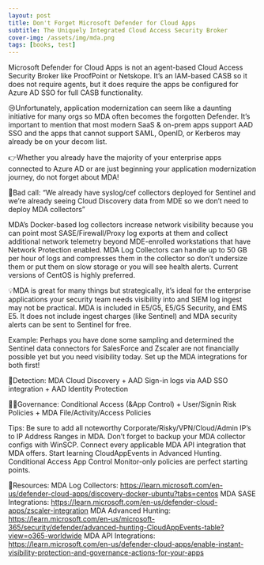 ```yaml
---
layout: post
title: Don't Forget Microsoft Defender for Cloud Apps
subtitle: The Uniquely Integrated Cloud Access Security Broker
cover-img: /assets/img/mda.png
tags: [books, test]
---
```


Microsoft Defender for Cloud Apps is not an agent-based Cloud Access Security Broker like ProofPoint or Netskope. It’s an IAM-based CASB so it does not require agents, but it does require the apps be configured for Azure AD SSO for full CASB functionality.

😢Unfortunately, application modernization can seem like a daunting initiative for many orgs so MDA often becomes the forgotten Defender. It’s important to mention that most modern SaaS & on-prem apps support AAD SSO and the apps that cannot support SAML, OpenID, or Kerberos may already be on your decom list.

👉Whether you already have the majority of your enterprise apps connected to Azure AD or are just beginning your application modernization journey, do not forget about MDA!

🛑Bad call: “We already have syslog/cef collectors deployed for Sentinel and we’re already seeing Cloud Discovery data from MDE so we don’t need to deploy MDA collectors”

MDA’s Docker-based log collectors increase network visibility because you can point most SASE/Firewall/Proxy log exports at them and collect additional network telemetry beyond MDE-enrolled workstations that have Network Protection enabled. MDA Log Collectors can handle up to 50 GB per hour of logs and compresses them in the collector so don’t undersize them or put them on slow storage or you will see health alerts. Current versions of CentOS is highly preferred.

💡MDA is great for many things but strategically, it’s ideal for the enterprise applications your security team needs visibility into and SIEM log ingest may not be practical. MDA is included in E5/G5, E5/G5 Security, and EMS E5. It does not include ingest charges (like Sentinel) and MDA security alerts can be sent to Sentinel for free.

Example: Perhaps you have done some sampling and determined the Sentinel data connectors for SalesForce and Zscaler are not financially possible yet but you need visibility today. Set up the MDA integrations for both first!

📡Detection: MDA Cloud Discovery + AAD Sign-in logs via AAD SSO integration + AAD Identity Protection

👮‍♂️Governance: Conditional Access (&App Control) + User/Signin Risk Policies + MDA File/Activity/Access Policies

Tips:
Be sure to add all noteworthy Corporate/Risky/VPN/Cloud/Admin IP’s to IP Address Ranges in MDA.
Don’t forget to backup your MDA collector configs with WinSCP.
Connect every applicable MDA API integration that MDA offers.
Start learning CloudAppEvents in Advanced Hunting.
Conditional Access App Control Monitor-only policies are perfect starting points.

🎒Resources:
MDA Log Collectors: https://learn.microsoft.com/en-us/defender-cloud-apps/discovery-docker-ubuntu?tabs=centos
MDA SASE Integrations: https://learn.microsoft.com/en-us/defender-cloud-apps/zscaler-integration
MDA Advanced Hunting: https://learn.microsoft.com/en-us/microsoft-365/security/defender/advanced-hunting-CloudAppEvents-table?view=o365-worldwide
MDA API Integrations: https://learn.microsoft.com/en-us/defender-cloud-apps/enable-instant-visibility-protection-and-governance-actions-for-your-apps